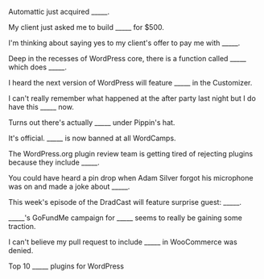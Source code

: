 Automattic just acquired _____.

My client just asked me to build _____ for $500.

I'm thinking about saying yes to my client's offer to pay me with _____.

Deep in the recesses of WordPress core, there is a function called _____ which does _____.

I heard the next version of WordPress will feature _____ in the Customizer.

I can't really remember what happened at the after party last night but I do have this _____ now.

Turns out there's actually _____ under Pippin's hat.

It's official. _____ is now banned at all WordCamps.

The WordPress.org plugin review team is getting tired of rejecting plugins because they include _____.

You could have heard a pin drop when Adam Silver forgot his microphone was on and made a joke about _____.

This week's episode of the DradCast will feature surprise guest: _____.

_____'s GoFundMe campaign for _____ seems to really be gaining some traction.

I can't believe my pull request to include _____ in WooCommerce was denied.

Top 10 _____ plugins for WordPress
